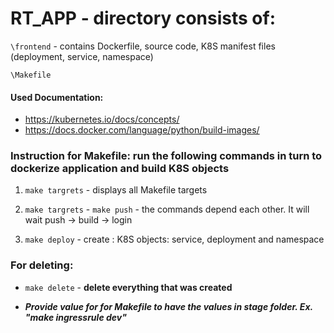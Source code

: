 # RT_APP - directory consists of:

`\frontend` - contains Dockerfile, source code, K8S manifest files (deployment, service, namespace)

`\Makefile`

#### Used Documentation:
- https://kubernetes.io/docs/concepts/
- https://docs.docker.com/language/python/build-images/

### Instruction for Makefile: run the following commands in turn to dockerize application and build K8S objects

1. `make targrets` - displays all Makefile targets

2. `make targrets` - `make push` - the commands depend each other. It will wait push -> build -> login 

3. `make deploy` - create : K8S objects: service, deployment and namespace 

### For deleting:

- `make delete` - **delete everything that was created**

- ***Provide value for for Makefile to have the values in stage folder. Ex. "make ingressrule dev"***
